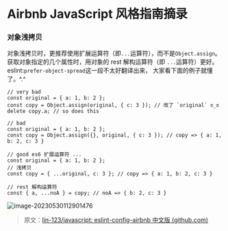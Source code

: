 # Airbnb JavaScript 风格指南摘录

### 对象浅拷贝

对象浅拷贝时，更推荐使用扩展运算符（即`...`运算符），而不是`Object.assign`。获取对象指定的几个属性时，用对象的 rest 解构运算符（即 `...`运算符）更好。eslint:`prefer-object-spread`这一段不太好翻译出来， 大家看下面的例子就懂了。^.^

```
// very bad
const original = { a: 1, b: 2 };
const copy = Object.assign(original, { c: 3 }); // 改了 `original` ಠ_ಠ
delete copy.a; // so does this

// bad
const original = { a: 1, b: 2 };
const copy = Object.assign({}, original, { c: 3 }); // copy => { a: 1, b: 2, c: 3 }

// good es6 扩展运算符 ...
const original = { a: 1, b: 2 };
// 浅拷贝
const copy = { ...original, c: 3 }; // copy => { a: 1, b: 2, c: 3 }

// rest 解构运算符
const { a, ...noA } = copy; // noA => { b: 2, c: 3 }
```

![image-20230530112901476](http://os.zhaohs.cn/markdown/202305301129059.png)



> 原文：[lin-123/javascript: eslint-config-airbnb 中文版 (github.com)](https://github.com/lin-123/javascript)